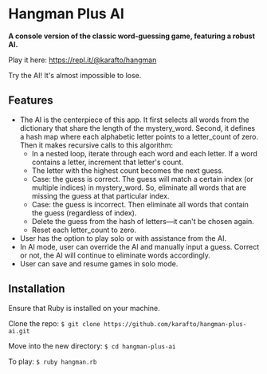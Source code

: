 # Hangman Plus AI

**A console version of the classic word-guessing game, featuring a robust AI.**

Play it here: https://repl.it/@karafto/hangman

Try the AI! It's almost impossible to lose.

## Features

* The AI is the centerpiece of this app. It first selects all words from the dictionary that share the length of the mystery_word. Second, it defines a hash map where each alphabetic letter points to a letter_count of zero. Then it makes recursive calls to this algorithm:
  * In a nested loop, iterate through each word and each letter. If a word contains a letter, increment that letter's count.
  * The letter with the highest count becomes the next guess.
  * Case: the guess is correct. The guess will match a certain index (or multiple indices) in mystery_word. So, eliminate all words that are missing the guess at that particular index.
  * Case: the guess is incorrect. Then eliminate all words that contain the guess (regardless of index).
  * Delete the guess from the hash of letters—it can't be chosen again.
  * Reset each letter_count to zero.
* User has the option to play solo or with assistance from the AI.
* In AI mode, user can override the AI and manually input a guess. Correct or not, the AI will continue to eliminate words accordingly.
* User can save and resume games in solo mode.

## Installation

Ensure that Ruby is installed on your machine.

Clone the repo: `$ git clone https://github.com/karafto/hangman-plus-ai.git`

Move into the new directory: `$ cd hangman-plus-ai`

To play: `$ ruby hangman.rb`